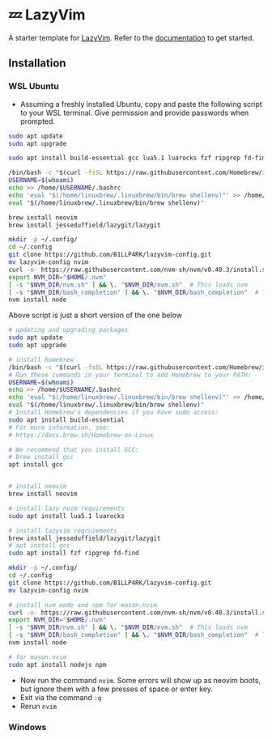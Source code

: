 # 💤 LazyVim

A starter template for [LazyVim](https://github.com/LazyVim/LazyVim).
Refer to the [documentation](https://lazyvim.github.io/installation) to get started.

## Installation

### WSL Ubuntu

- Assuming a freshly installed Ubuntu, copy and paste the following script to your WSL terminal. Give permission and provide passwords when prompted.

```bash
sudo apt update
sudo apt upgrade

sudo apt install build-essential gcc lua5.1 luarocks fzf ripgrep fd-find npm nodejs

/bin/bash -c "$(curl -fsSL https://raw.githubusercontent.com/Homebrew/install/HEAD/install.sh)"
USERNAME=$(whoami)
echo >> /home/$USERNAME/.bashrc
echo 'eval "$(/home/linuxbrew/.linuxbrew/bin/brew shellenv)"' >> /home/$USERNAME/.bashrc
eval "$(/home/linuxbrew/.linuxbrew/bin/brew shellenv)"

brew install neovim
brew install jesseduffield/lazygit/lazygit

mkdir -p ~/.config/
cd ~/.config
git clone https://github.com/B1LLP4RK/lazyvim-config.git
mv lazyvim-config nvim
curl -o- https://raw.githubusercontent.com/nvm-sh/nvm/v0.40.3/install.sh | bash
export NVM_DIR="$HOME/.nvm"
[ -s "$NVM_DIR/nvm.sh" ] && \. "$NVM_DIR/nvm.sh"  # This loads nvm
[ -s "$NVM_DIR/bash_completion" ] && \. "$NVM_DIR/bash_completion"  # This loads nvm bash_completion
nvm install node
```

Above script is just a short version of the one below

```bash
# updating and upgrading packages
sudo apt update
sudo apt upgrade

# install homebrew
/bin/bash -c "$(curl -fsSL https://raw.githubusercontent.com/Homebrew/install/HEAD/install.sh)"
# Run these commands in your terminal to add Homebrew to your PATH:
USERNAME=$(whoami)
echo >> /home/$USERNAME/.bashrc
echo 'eval "$(/home/linuxbrew/.linuxbrew/bin/brew shellenv)"' >> /home/$USERNAME/.bashrc
eval "$(/home/linuxbrew/.linuxbrew/bin/brew shellenv)"
# Install Homebrew's dependencies if you have sudo access:
sudo apt install build-essential
# For more information, see:
# https://docs.brew.sh/Homebrew-on-Linux

# We recommend that you install GCC:
# brew install gcc
apt install gcc


# install neovim
brew install neovim

# install lazy nvim requirements
sudo apt install lua5.1 luarocks

# install lazyvim reqruiements
brew install jesseduffield/lazygit/lazygit
# apt install gcc
sudo apt install fzf ripgrep fd-find

mkdir -p ~/.config/
cd ~/.config
git clone https://github.com/B1LLP4RK/lazyvim-config.git
mv lazyvim-config nvim

# install nvm node and npm for mason.nvim
curl -o- https://raw.githubusercontent.com/nvm-sh/nvm/v0.40.3/install.sh | bash
export NVM_DIR="$HOME/.nvm"
[ -s "$NVM_DIR/nvm.sh" ] && \. "$NVM_DIR/nvm.sh"  # This loads nvm
[ -s "$NVM_DIR/bash_completion" ] && \. "$NVM_DIR/bash_completion"  # This loads nvm bash_completion
nvm install node

# for mason.nvim
sudo apt install nodejs npm
```

- Now run the command `nvim`. Some errors will show up as neovim boots, but ignore them with a few presses of space or enter key.
- Exit via the command `:q`
- Rerun `nvim`

### Windows
